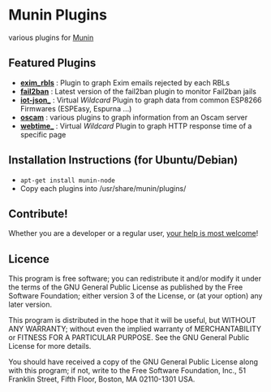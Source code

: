 # Munin Plugins

various plugins for [Munin](http://munin-monitoring.org/)

## Featured Plugins
- **[exim_rbls](exim_rbls/)** : Plugin to graph Exim emails rejected by each RBLs
- **[fail2ban](fail2ban/)** : Latest version of the fail2ban plugin to monitor Fail2ban jails
- **[iot-json_](iot-json_/)** : Virtual _Wildcard_ Plugin to graph data from common ESP8266 Firmwares (ESPEasy, Espurna ...)
- **[oscam](oscam/)** : various plugins to graph information from an Oscam server
- **[webtime_](webtime_/)** : Virtual _Wildcard_ Plugin to graph HTTP response time of a specific page


## Installation Instructions (for Ubuntu/Debian)
- ```apt-get install munin-node```
- Copy each plugins into /usr/share/munin/plugins/


## Contribute!

Whether you are a developer or a regular user, [your help is most welcome](.github/CONTRIBUTING.md)!


## Licence

This program is free software; you can redistribute it and/or modify it under the terms of the GNU General Public License as published by the Free Software Foundation; either version 3 of the License, or (at your option) any later version.

This program is distributed in the hope that it will be useful, but WITHOUT ANY WARRANTY; without even the implied warranty of MERCHANTABILITY or FITNESS FOR A PARTICULAR PURPOSE. See the GNU General Public License for more details.

You should have received a copy of the GNU General Public License along with this program; if not, write to the Free Software Foundation, Inc., 51 Franklin Street, Fifth Floor, Boston, MA 02110-1301 USA.
